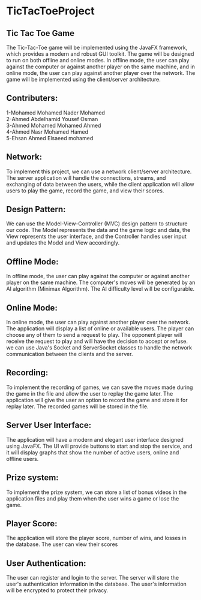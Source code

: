 # TicTacToeProject

<h2>  Tic Tac Toe  Game</h2> 
The Tic-Tac-Toe game will be implemented using the JavaFX framework, which provides a modern and robust GUI toolkit. The game will be designed to run on both offline and online modes. In offline mode, the user can play against the computer or against another player on the same machine, and in online mode, the user can play against another player over the network. The game will be implemented using the client/server architecture.

<h2>  Contributers: </h2> 
1-Mohamed Mohamed Nader Mohamed<br>
2-Ahmed Abdelhamid Yousef Osman<br>
3-Ahmed Mohamed Mohamed Ahmed<br>
4-Ahmed Nasr Mohamed Hamed<br>
5-Ehsan Ahmed Elsaeed mohamed<br>

<h2>  Network: </h2> 
To implement this project, we can use a network client/server architecture. The server application will handle the connections, streams, and exchanging of data between the users, while the client application will allow users to play the game, record the game, and view their scores.

<h2> Design Pattern: </h2> 
We can use the Model-View-Controller (MVC) design pattern to structure our code. The Model represents the data and the game logic and data, the View represents the user interface, and the Controller handles user input and updates the Model and View accordingly.

<h2> Offline Mode: </h2> 
 In offline mode, the user can play against the computer or against another player on the same machine. The computer's moves will be generated by an AI algorithm (Minimax Algorithm). The AI difficulty level will be configurable.
 
<h2> Online Mode: </h2> 
 In online mode, the user can play against another player over the network. The application will display a list of online or available users. The player can choose any of them to send a request to play. The opponent player will receive the request to play and will have the decision to accept or refuse.
we can use Java's Socket and ServerSocket classes to handle the network communication between the clients and the server.

<h2>Recording: </h2> 
To implement the recording of games, we can save the moves made during the game in the file and allow the user to replay the game later. The application will give the user an option to record the game and store it for replay later. The recorded games will be stored in the file.

<h2>Server User Interface:</h2> 
 The application will have a modern and elegant user interface designed using JavaFX. The UI will provide buttons to start and stop the service, and it will display graphs that show the number of active users, online and offline users.

<h2>Prize system:</h2> 
To implement the prize system, we can store a list of bonus videos in the application files  and play them when the user wins a game or lose the game.

<h2>Player Score:</h2>  
 The application will store the player score, number of wins, and losses in the database. The user can view their scores

<h2>User Authentication:</h2> 
 The user can register and login to the server. The server will store the user's authentication information in the database. The user's information will be encrypted to protect their privacy.
